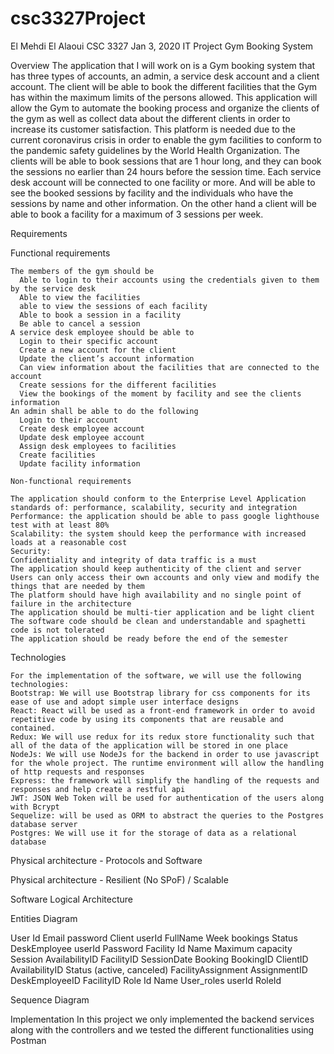 # csc3327Project

El Mehdi El Alaoui
CSC 3327
Jan 3, 2020
IT Project
Gym Booking System

Overview
	The application that I will work on is a Gym booking system that has three types of accounts, an admin, a service desk account and a client account. The client will be able to book the different facilities that the Gym has within the maximum limits of the persons allowed. This application will allow the Gym to automate the booking process and organize the clients of the gym as well as collect data about the different clients in order to increase its customer satisfaction. This platform is needed due to the current coronavirus crisis in order to enable the gym facilities to conform to the pandemic safety guidelines by the World Health Organization.
	The clients will be able to book sessions that are 1 hour long, and they can book the sessions no earlier than 24 hours before the session time. Each service desk account will be connected to one facility or more. And will be able to see the booked sessions by facility and the individuals who have the sessions by name and other information. On the other hand a client will be able to book a facility for a maximum of 3 sessions per week.

Requirements

Functional requirements


    The members of the gym should be
      Able to login to their accounts using the credentials given to them by the service desk
      Able to view the facilities
      able to view the sessions of each facility
      Able to book a session in a facility 
      Be able to cancel a session
    A service desk employee should be able to 
      Login to their specific account
      Create a new account for the client
      Update the client’s account information
      Can view information about the facilities that are connected to the account
      Create sessions for the different facilities
      View the bookings of the moment by facility and see the clients information
    An admin shall be able to do the following
      Login to their account
      Create desk employee account
      Update desk employee account
      Assign desk employees to facilities
      Create facilities
      Update facility information

    Non-functional requirements

    The application should conform to the Enterprise Level Application standards of: performance, scalability, security and integration
    Performance: the application should be able to pass google lighthouse test with at least 80%
    Scalability: the system should keep the performance with increased loads at a reasonable cost
    Security:
    Confidentiality and integrity of data traffic is a must
    The application should keep authenticity of the client and server
    Users can only access their own accounts and only view and modify the things that are needed by them
    The platform should have high availability and no single point of failure in the architecture
    The application should be multi-tier application and be light client
    The software code should be clean and understandable and spaghetti code is not tolerated
    The application should be ready before the end of the semester

  Technologies 
  
    For the implementation of the software, we will use the following technologies:
    Bootstrap: We will use Bootstrap library for css components for its ease of use and adopt simple user interface designs
    React: React will be used as a front-end framework in order to avoid repetitive code by using its components that are reusable and contained. 
    Redux: We will use redux for its redux store functionality such that all of the data of the application will be stored in one place
    NodeJs: We will use NodeJs for the backend in order to use javascript for the whole project. The runtime environment will allow the handling of http requests and responses
    Express: the framework will simplify the handling of the requests and responses and help create a restful api
    JWT: JSON Web Token will be used for authentication of the users along with Bcrypt
    Sequelize: will be used as ORM to abstract the queries to the Postgres database server
    Postgres: We will use it for the storage of data as a relational database













Physical architecture - Protocols and Software




Physical architecture - Resilient (No SPoF) / Scalable











Software Logical Architecture

Entities Diagram



User
Id
Email
password
Client
userId
FullName
Week bookings
Status
DeskEmployee
userId
Password
Facility
Id
Name
Maximum capacity
Session
AvailabilityID
FacilityID
SessionDate
Booking
BookingID
ClientID
AvailabilityID
Status (active, canceled)
FacilityAssignment
AssignmentID
DeskEmployeeID
FacilityID
Role
Id
Name
User_roles
userId
RoleId

















Sequence Diagram



Implementation
	In this project we only implemented the backend services along with the controllers and we tested the different functionalities using Postman
